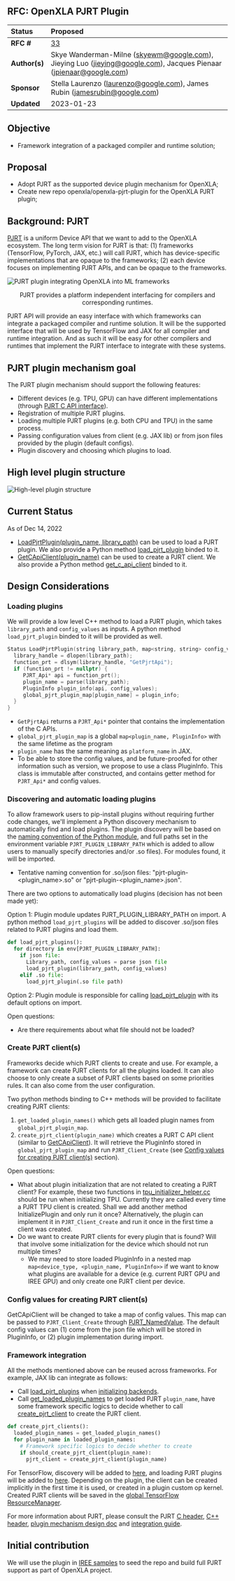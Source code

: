 ## RFC: OpenXLA PJRT Plugin

| Status        | Proposed                                                |
| :------------ | :------------------------------------------------------ |
| **RFC #**     | [33](https://github.com/openxla/community/pull/33) |
| **Author(s)** | Skye Wanderman-Milne (skyewm@google.com), Jieying Luo (jieying@google.com), Jacques Pienaar (jpienaar@google.com) |
| **Sponsor**   | Stella Laurenzo (laurenzo@google.com), James Rubin (jamesrubin@google.com) |
| **Updated**   | 2023-01-23                                              |

## Objective

*   Framework integration of a packaged compiler and runtime solution;

## Proposal

*   Adopt PJRT as the supported device plugin mechanism for OpenXLA;
*   Create new repo openxla/openxla-pjrt-plugin for the OpenXLA PJRT plugin;

## Background: PJRT

[PJRT](https://github.com/tensorflow/tensorflow/blob/master/tensorflow/compiler/xla/pjrt/c/pjrt_c_api.h)
is a uniform Device API that we want to add to the OpenXLA ecosystem. The long
term vision for PJRT is that: (1) frameworks (TensorFlow, PyTorch, JAX, etc.)
will call PJRT, which has device-specific implementations that are opaque to the
frameworks; (2) each device focuses on implementing PJRT APIs, and can be opaque
to the frameworks.

![PJRT plugin integrating OpenXLA into ML frameworks](20230123-pjrt-plugin/frameworks.png)
<p align = "center"> PJRT provides a platform independent interfacing for
compilers and corresponding runtimes. </p>

PJRT API will provide an easy interface with which frameworks can integrate a
packaged compiler and runtime solution. It will be the supported interface that
will be used by TensorFlow and JAX for all compiler and runtime integration. And
as such it will be easy for other compilers and runtimes that implement the PJRT
interface to integrate with these systems.

## PJRT plugin mechanism goal

The PJRT plugin mechanism should support the following features:

*   Different devices (e.g. TPU, GPU) can have different implementations
    (through
    [PJRT C API interface](https://github.com/tensorflow/tensorflow/blob/master/tensorflow/compiler/xla/pjrt/c/pjrt_c_api.h)).
*   Registration of multiple PJRT plugins.
*   Loading multiple PJRT plugins (e.g. both CPU and TPU) in the same process.
*   Passing configuration values from client (e.g. JAX lib) or from json files
    provided by the plugin (default configs).
*   Plugin discovery and choosing which plugins to load.

## High level plugin structure

![High-level plugin structure](20230123-pjrt-plugin/plugin-structure.png)

## Current Status

As of Dec 14, 2022

*   [LoadPjrtPlugin(plugin_name, library_path)](https://github.com/tensorflow/tensorflow/blob/master/tensorflow/compiler/xla/stream_executor/tpu/pjrt_api.cc#L73)
    can be used to load a PJRT plugin. We also provide a Python method
    [load_pjrt_plugin](https://github.com/tensorflow/tensorflow/blob/master/tensorflow/compiler/xla/python/xla.cc#L329)
    binded to it.
*   [GetCApiClient(plugin_name)](https://github.com/tensorflow/tensorflow/blob/master/tensorflow/compiler/xla/pjrt/pjrt_c_api_client.cc#L1150)
    can be used to create a PJRT client. We also provide a Python method
    [get_c_api_client](https://github.com/tensorflow/tensorflow/blob/master/tensorflow/compiler/xla/python/xla.cc#L391)
    binded to it.

## Design Considerations

### <a name="heading=h.782ksg6rl5bj"></a> Loading plugins

We will provide a low level C++ method to load a PJRT plugin, which takes
`library_path` and `config_values` as inputs. A python method `load_pjrt_plugin`
binded to it will be provided as well.

```c++
Status LoadPjrtPlugin(string library_path, map<string, string> config_values) {
  library_handle = dlopen(library_path);
  function_prt = dlsym(library_handle, "GetPjrtApi");
  if (function_prt != nullptr) {
     PJRT_Api* api = function_prt();
     plugin_name = parse(library_path);
     PluginInfo plugin_info(api, config_values);
     global_pjrt_plugin_map[plugin_name] = plugin_info;
  }
}
```

*   `GetPjrtApi` returns a `PJRT_Api*` pointer that contains the implementation
    of the C APIs.
*   `global_pjrt_plugin_map` is a global `map<plugin_name, PluginInfo>` with the
    same lifetime as the program
*   `plugin_name` has the same meaning as `platform_name` in JAX.
*   To be able to store the config values, and be future-proofed for other
    information such as version, we propose to use a class PluginInfo. This
    class is immutable after constructed, and contains getter method for
    `PJRT_Api*` and config values.

### Discovering and automatic loading plugins

To allow framework users to pip-install plugins without requiring further code
changes, we'll implement a Python discovery mechanism to automatically find and
load plugins. The plugin discovery will be based on the
[naming convention of the Python module](https://packaging.python.org/en/latest/guides/creating-and-discovering-plugins/#using-naming-convention),
and full paths set in the environment variable `PJRT_PLUGIN_LIBRARY_PATH` which
is added to allow users to manually specify directories and/or .so files). For
modules found, it will be imported.

*   Tentative naming convention for .so/json files:
    "pjrt-plugin-<plugin_name>.so" or "pjrt-plugin-<plugin_name>.json".

There are two options to automatically load plugins (decision has not been made
yet):

Option 1: Plugin module updates PJRT_PLUGIN_LIBRARY_PATH on import. A python
method `load_pjrt_plugins` will be added to discover .so/json files related to
PJRT plugins and load them.

```python
def load_pjrt_plugins():
  for directory in env[PJRT_PLUGIN_LIBRARY_PATH]:
    if json file:
      Library_path, config_values = parse json file
      load_pjrt_plugin(library_path, config_values)
    elif .so file:
      load_pjrt_plugin(.so file path)
```

Option 2: Plugin module is responsible for calling
[load_pjrt_plugin](#heading=h.782ksg6rl5bj) with its default options on import.

Open questions:

*   Are there requirements about what file should not be loaded?

### <a name="heading=h.396bmv8gkskz"></a> Create PJRT client(s)

Frameworks decide which PJRT clients to create and use. For example, a framework
can create PJRT clients for all the plugins loaded. It can also choose to only
create a subset of PJRT clients based on some priorities rules. It can also come
from the user configuration.

Two python methods binding to C++ methods will be provided to facilitate
creating PJRT clients:

1.  `get_loaded_plugin_names()` which gets all loaded plugin names from
    `global_pjrt_plugin_map`.
2.  `create_pjrt_client(plugin_name)` which creates a PJRT C API client (similar
    to
    [GetCApiClient](https://github.com/tensorflow/tensorflow/blob/master/tensorflow/compiler/xla/pjrt/pjrt_c_api_client.cc#L1150)).
    It will retrieve the PluginInfo stored in `global_pjrt_plugin_map` and run
    `PJRT_Client_Create` (see
    [Config values for creating PJRT client(s)](#heading=h.bjuf0soco0sj)
    section).

Open questions:

*   What about plugin initialization that are not related to creating a PJRT
    client? For example, these two functions in
    [tpu_initializer_helper.cc](https://github.com/tensorflow/tensorflow/blob/master/tensorflow/compiler/xla/stream_executor/tpu/tpu_initializer_helper.cc#L269-L270)
    should be run when initializing TPU. Currently they are called every time a
    PJRT TPU client is created. Shall we add another method InitializePlugin and
    only run it once? Alternatively, the plugin can implement it in
    `PJRT_Client_Create` and run it once in the first time a client was created.
*   Do we want to create PJRT clients for every plugin that is found? Will that
    involve some initialization for the device which should not run multiple
    times?
    *   We may need to store loaded PluginInfo in a nested map `map<device_type,
        <plugin_name, PluginInfo>>` if we want to know what plugins are
        available for a device (e.g. current PJRT GPU and IREE GPU) and only
        create one PJRT client per device.

### <a name="heading=h.bjuf0soco0sj"></a> Config values for creating PJRT client(s)

GetCApiClient will be changed to take a map of config values. This map can be
passed to `PJRT_Client_Create` through
[PJRT_NamedValue](https://github.com/tensorflow/tensorflow/blob/master/tensorflow/compiler/xla/pjrt/c/pjrt_c_api.h#L210).
The default config values can (1) come from the json file which will be stored
in PluginInfo, or (2) plugin implementation during import.

### Framework integration

All the methods mentioned above can be reused across frameworks. For example,
JAX lib can integrate as follows:

*   Call [load_pjrt_plugins](#heading=h.782ksg6rl5bj) when
    [initializing backends](https://github.com/google/jax/blob/a66b3dcdd378b723e275a19258de826260b4c83e/jax/_src/lib/xla_bridge.py#L381).
*   Call [get_loaded_plugin_names](#heading=h.396bmv8gkskz) to get loaded PJRT
    `plugin_name`, have some framework specific logics to decide whether to call
    [create_pjrt_client](#heading=h.396bmv8gkskz) to create the PJRT client.

```python
def create_pjrt_clients():
  loaded_plugin_names = get_loaded_plugin_names()
  for plugin_name in loaded_plugin_names:
    # Framework specific logics to decide whether to create
    if should_create_pjrt_client(plugin_name):
      pjrt_client = create_pjrt_client(plugin_name)
```

For TensorFlow, discovery will be added to
[here](https://github.com/tensorflow/tensorflow/blob/master/tensorflow/api_template.__init__.py#L142),
and loading PJRT plugins will be added to
[here](https://github.com/tensorflow/tensorflow/blob/master/tensorflow/core/common_runtime/pluggable_device/pluggable_device_plugin_init.cc#L124).
Depending on the plugin, the client can be created implicitly in the first time
it is used, or created in a plugin custom op kernel. Created PJRT clients will
be saved in the
[global TensorFlow ResourceManager](https://github.com/tensorflow/tensorflow/blob/master/tensorflow/core/tfrt/common/pjrt_util.h#L26).

For more information about PJRT, please consult the PJRT
[C header](https://github.com/tensorflow/tensorflow/blob/master/tensorflow/compiler/xla/pjrt/c/pjrt_c_api.h),
[C++ header](https://github.com/tensorflow/tensorflow/blob/master/tensorflow/compiler/xla/pjrt/pjrt_client.h),
[plugin mechanism design doc](https://docs.google.com/document/d/1FieBwiflD6DT9Z38wFIrnNxrUto1AOP3UuibQ4vpvEQ/edit)
and
[integration guide](https://docs.google.com/document/d/1EL62DkASMFZbk89K6MIPNGUFBTbkC21v5-uL5fB8VsM/edit).

## Initial contribution

We will use the plugin in
[IREE samples](https://github.com/iree-org/iree-samples/tree/main/pjrt-plugin)
to seed the repo and build full PJRT support as part of OpenXLA project.
